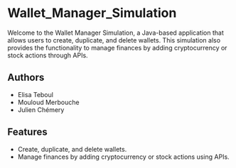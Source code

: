 # Wallet_Manager_Simulation

Welcome to the Wallet Manager Simulation, a Java-based application that allows users to create, duplicate, and delete wallets. This simulation also provides the functionality to manage finances by adding cryptocurrency or stock actions through APIs.

## Authors

- Elisa Teboul
- Mouloud Merbouche
- Julien Chémery

## Features

- Create, duplicate, and delete wallets.
- Manage finances by adding cryptocurrency or stock actions using APIs.
